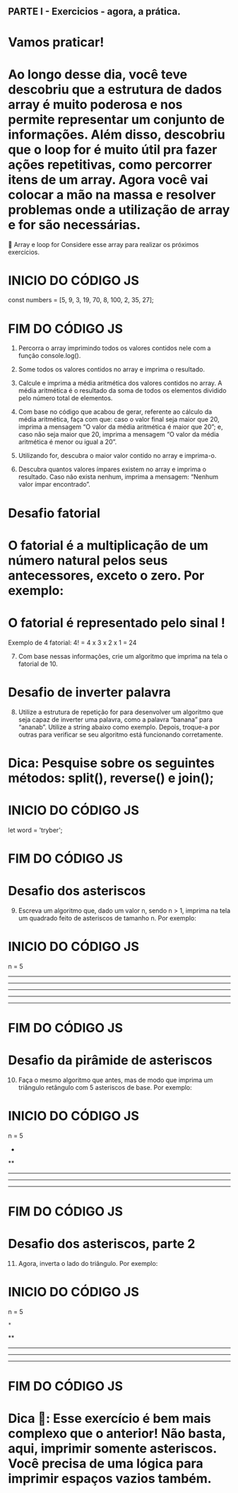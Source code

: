 ## PARTE I - Exercicios - agora, a prática.

# Vamos praticar!
# Ao longo desse dia, você teve descobriu que a estrutura de dados array é muito poderosa e nos permite representar um conjunto de informações. Além disso, descobriu que o loop for é muito útil pra fazer ações repetitivas, como percorrer itens de um array. Agora você vai colocar a mão na massa e resolver problemas onde a utilização de array e for são necessárias.

🚀 Array e loop for
Considere esse array para realizar os próximos exercícios.

# INICIO DO CÓDIGO JS

const numbers = [5, 9, 3, 19, 70, 8, 100, 2, 35, 27];

# FIM DO CÓDIGO JS

1. Percorra o array imprimindo todos os valores contidos nele com a função console.log().

2. Some todos os valores contidos no array e imprima o resultado.

3. Calcule e imprima a média aritmética dos valores contidos no array. A média aritmética é o resultado da soma de todos os elementos dividido pelo número total de elementos.

4. Com base no código que acabou de gerar, referente ao cálculo da média aritmética, faça com que: caso o valor final seja maior que 20, imprima a mensagem “O valor da média aritmética é maior que 20”; e, caso não seja maior que 20, imprima a mensagem “O valor da média aritmética é menor ou igual a 20”.

5. Utilizando for, descubra o maior valor contido no array e imprima-o.

6. Descubra quantos valores ímpares existem no array e imprima o resultado. Caso não exista nenhum, imprima a mensagem: “Nenhum valor ímpar encontrado”.

# Desafio fatorial
# O fatorial é a multiplicação de um número natural pelos seus antecessores, exceto o zero. Por exemplo:

# O fatorial é representado pelo sinal !
  Exemplo de 4 fatorial:
  4! = 4 x 3 x 2 x 1 = 24

7. Com base nessas informações, crie um algoritmo que imprima na tela o fatorial de 10.

# Desafio de inverter palavra
8. Utilize a estrutura de repetição for para desenvolver um algoritmo que seja capaz de inverter uma palavra, como a palavra “banana” para “ananab”. Utilize a string abaixo como exemplo. Depois, troque-a por outras para verificar se seu algoritmo está funcionando corretamente.

# Dica: Pesquise sobre os seguintes métodos: split(), reverse() e join();

# INICIO DO CÓDIGO JS

let word = 'tryber';

# FIM DO CÓDIGO JS

# Desafio dos asteriscos
9. Escreva um algoritmo que, dado um valor n, sendo n > 1, imprima na tela um quadrado feito de asteriscos de tamanho n. Por exemplo:

# INICIO DO CÓDIGO JS

n = 5

*****
*****
*****
*****
*****

# FIM DO CÓDIGO JS

# Desafio da pirâmide de asteriscos
10. Faça o mesmo algoritmo que antes, mas de modo que imprima um triângulo retângulo com 5 asteriscos de base. Por exemplo:

# INICIO DO CÓDIGO JS

n = 5

*
**
***
****
*****

# FIM DO CÓDIGO JS

# Desafio dos asteriscos, parte 2
11. Agora, inverta o lado do triângulo. Por exemplo:

# INICIO DO CÓDIGO JS

n = 5

    *
   **
  ***
 ****
*****

# FIM DO CÓDIGO JS

# Dica 👀: Esse exercício é bem mais complexo que o anterior! Não basta, aqui, imprimir somente asteriscos. Você precisa de uma lógica para imprimir espaços vazios também.

